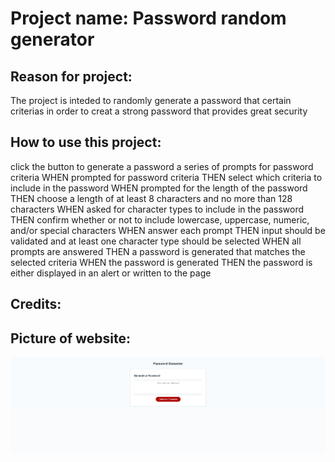 # Project name: Password random generator 

## Reason for project:
The project is inteded to randomly generate a password that certain criterias in order to creat a strong password that provides great security 

## How to use this project:
click the button to generate a password
a series of prompts for password criteria
WHEN prompted for password criteria
THEN select which criteria to include in the password
WHEN prompted for the length of the password
THEN choose a length of at least 8 characters and no more than 128 characters
WHEN asked for character types to include in the password
THEN confirm whether or not to include lowercase, uppercase, numeric, and/or special characters
WHEN answer each prompt
THEN input should be validated and at least one character type should be selected
WHEN all prompts are answered
THEN a password is generated that matches the selected criteria
WHEN the password is generated
THEN the password is either displayed in an alert or written to the page

## Credits:

## Picture of website:
![Password gen](./Assets/127.0.0.1_5500_index.html.png)
